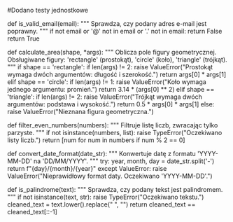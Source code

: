 #Dodano testy jednostkowe

def is_valid_email(email):
    """
    Sprawdza, czy podany adres e-mail jest poprawny.
    """
    if not email or '@' not in email or '.' not in email:
        return False
    return True

def calculate_area(shape, *args):
    """
    Oblicza pole figury geometrycznej.
    Obsługiwane figury: 'rectangle' (prostokąt), 'circle' (koło), 'triangle' (trójkąt).
    """
    if shape == 'rectangle':
        if len(args) != 2:
            raise ValueError("Prostokąt wymaga dwóch argumentów: długość i szerokość.")
        return args[0] * args[1]
    elif shape == 'circle':
        if len(args) != 1:
            raise ValueError("Koło wymaga jednego argumentu: promień.")
        return 3.14 * (args[0] ** 2)
    elif shape == 'triangle':
        if len(args) != 2:
            raise ValueError("Trójkąt wymaga dwóch argumentów: podstawa i wysokość.")
        return 0.5 * args[0] * args[1]
    else:
        raise ValueError("Nieznana figura geometryczna.")

def filter_even_numbers(numbers):
    """
    Filtruje listę liczb, zwracając tylko parzyste.
    """
    if not isinstance(numbers, list):
        raise TypeError("Oczekiwano listy liczb.")
    return [num for num in numbers if num % 2 == 0]

def convert_date_format(date_str):
    """
    Konwertuje datę z formatu 'YYYY-MM-DD' na 'DD/MM/YYYY'.
    """
    try:
        year, month, day = date_str.split('-')
        return f"{day}/{month}/{year}"
    except ValueError:
        raise ValueError("Nieprawidłowy format daty. Oczekiwano 'YYYY-MM-DD'.")

def is_palindrome(text):
    """
    Sprawdza, czy podany tekst jest palindromem.
    """
    if not isinstance(text, str):
        raise TypeError("Oczekiwano tekstu.")
    cleaned_text = text.lower().replace(" ", "")
    return cleaned_text == cleaned_text[::-1]
